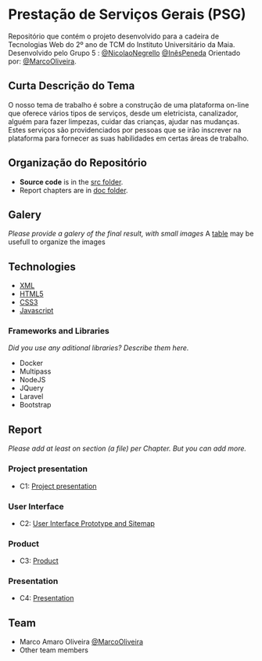 # Prestação de Serviços Gerais (PSG)

Repositório que contém o projeto desenvolvido para a cadeira de Tecnologias Web do 2º ano de TCM do Instituto Universitário da Maia. Desenvolvido pelo Grupo 5 : [@NicolaoNegrello](https://github.com/nicolaonegrello) [@InêsPeneda](https://github.com/a037135) Orientado por: [@MarcoOliveira](https://github.com/marcoamarooliveira).

## Curta Descrição do Tema

O nosso tema de trabalho é sobre a construção de uma plataforma on-line que oferece vários tipos de serviços, desde um eletricista, canalizador, alguém para fazer limpezas, cuidar das crianças, ajudar nas mudanças. Estes serviços são providenciados por pessoas que se irão inscrever na plataforma para fornecer as suas habilidades em certas áreas de trabalho.

## Organização do Repositório

* **Source code** is in the [src folder](https://github.com/exemploTrabalho/report/src).
* Report chapters are in [doc folder](https://github.com/exemploTrabalho/report/doc).

## Galery

_Please provide a galery of the final result, with small images_
A [table](https://www.markdownguide.org/extended-syntax/#tables) may be usefull to organize the images

## Technologies

* [XML](https://pt.wikipedia.org/wiki/XML)
* [HTML5](https://pt.wikipedia.org/wiki/HTML)
* [CSS3](https://pt.wikipedia.org/wiki/CSS3)
* [Javascript](https://pt.wikipedia.org/wiki/JavaScript)

### Frameworks and Libraries

_Did you use any aditional libraries? Describe them here._
* Docker
* Multipass
* NodeJS
* JQuery
* Laravel
* Bootstrap

## Report
_Please add at least on section (a file) per Chapter. But you can add more._

### Project presentation
* C1: [Project presentation](doc/c1.md)
### User Interface 
* C2: [User Interface Prototype and Sitemap](doc/c2.md)
### Product
* C3: [Product](doc/c3.md)
### Presentation
* C4: [Presentation](doc/c4.md)

## Team
* Marco Amaro Oliveira [@MarcoOliveira](https://github.com/marcoamarooliveira)
* Other team members

